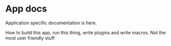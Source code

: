 # App docs

Application specific documentation is here.

How to build this app, run this thing, write plugins and write macros. Not the most user friendly stuff